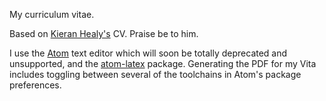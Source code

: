 My curriculum vitae.

Based on [Kieran Healy's](https://github.com/kjhealy/kjh-vita) CV. Praise be to him.

I use the [Atom](https://atom.io/) text editor which will soon be totally deprecated and unsupported, and the [atom-latex](https://atom.io/packages/atom-latex) package. Generating the PDF for my Vita includes toggling between several of the toolchains in Atom's package preferences.
